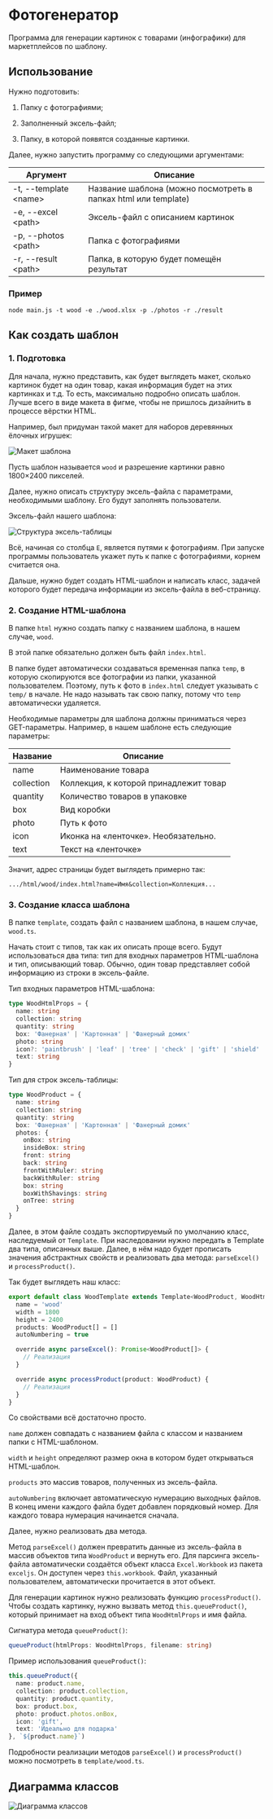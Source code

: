 # Фотогенератор

Программа для генерации картинок с товарами (инфографики) для маркетплейсов по шаблону.

## Использование

Нужно подготовить:

1. Папку с фотографиями;

2. Заполненный эксель-файл;

3. Папку, в которой появятся созданные картинки.

Далее, нужно запустить программу со следующими аргументами:

| Аргумент               | Описание                                                       |
| ---------------------- | -------------------------------------------------------------- |
| -t, --template \<name> | Название шаблона (можно посмотреть в папках html или template) |
| -e, --excel \<path>    | Эксель-файл с описанием картинок                               |
| -p, --photos \<path>   | Папка с фотографиями                                           |
| -r, --result \<path>   | Папка, в которую будет помещён результат                       |

### Пример

```shell
node main.js -t wood -e ./wood.xlsx -p ./photos -r ./result
```

## Как создать шаблон

### 1. Подготовка

Для начала, нужно представить, как будет выглядеть макет, сколько картинок будет на один товар, какая информация будет на этих картинках и т.д. То есть, максимально подробно описать шаблон. Лучше всего в виде макета в фигме, чтобы не пришлось дизайнить в процессе вёрстки HTML.

Например, был придуман такой макет для наборов деревянных ёлочных игрушек:

<img title="" src="./readme/template-maket.jpg" alt="Макет шаблона" data-align="left">

Пусть шаблон называется `wood` и разрешение картинки равно 1800×2400 пикселей.

Далее, нужно описать структуру эксель-файла с параметрами, необходимыми шаблону. Его будут заполнять пользователи.

Эксель-файл нашего шаблона:

<img src="./readme/excel-structure.png" title="" alt="Структура эксель-таблицы" data-align="left">

Всё, начиная со столбца `E`, является путями к фотографиям. При запуске программы пользователь укажет путь к папке с фотографиями, корнем считается она.

Дальше, нужно будет создать HTML-шаблон и написать класс, задачей которого будет передача информации из эксель-файла в веб-страницу.

### 2. Создание HTML-шаблона

В папке `html` нужно создать папку с названием шаблона, в нашем случае, `wood`.

В этой папке обязательно должен быть файл `index.html`.

В папке будет автоматически создаваться временная папка `temp`, в которую скопируются все фотографии из папки, указанной пользователем. Поэтому, путь к фото в `index.html` следует указывать с `temp/` в начале. Не надо называть так свою папку, потому что `temp` автоматически удаляется.

Необходимые параметры для шаблона должны приниматься через GET-параметры. Например, в нашем шаблоне есть следующие параметры:

| Название   | Описание                               |
| ---------- | -------------------------------------- |
| name       | Наименование товара                    |
| collection | Коллекция, к которой принадлежит товар |
| quantity   | Количество товаров в упаковке          |
| box        | Вид коробки                            |
| photo      | Путь к фото                            |
| icon       | Иконка на «ленточке». Необязательно.   |
| text       | Текст на «ленточке»                    |

Значит, адрес страницы будет выглядеть примерно так:

`.../html/wood/index.html?name=Имя&collection=Коллекция...`

### 3. Создание класса шаблона

В папке `template`, создать файл с названием шаблона, в нашем случае, `wood.ts`.

Начать стоит с типов, так как их описать проще всего. Будут использоваться два типа: тип для входных параметров HTML-шаблона и тип, описывающий товар. Обычно, один товар представляет собой информацию из строки в эксель-файле.

Тип входных параметров HTML-шаблона:

```typescript
type WoodHtmlProps = {
  name: string
  collection: string
  quantity: string
  box: 'Фанерная' | 'Картонная' | 'Фанерный домик'
  photo: string
  icon?: 'paintbrush' | 'leaf' | 'tree' | 'check' | 'gift' | 'shield'
  text: string
}
```

Тип для строк эксель-таблицы:

```typescript
type WoodProduct = {
  name: string
  collection: string
  quantity: string
  box: 'Фанерная' | 'Картонная' | 'Фанерный домик'
  photos: {
    onBox: string
    insideBox: string
    front: string
    back: string
    frontWithRuler: string
    backWithRuler: string
    box: string
    boxWithShavings: string
    onTree: string
  }
}
```

Далее, в этом файле создать экспортируемый по умолчанию класс, наследуемый от `Template`. При наследовании нужно передать в Template два типа, описанных выше. Далее, в нём надо будет прописать значения абстрактных свойств и реализовать два метода: `parseExcel()` и `processProduct()`.

Так будет выглядеть наш класс:

```typescript
export default class WoodTemplate extends Template<WoodProduct, WoodHtmlProps> {
  name = 'wood'
  width = 1800
  height = 2400
  products: WoodProduct[] = []
  autoNumbering = true

  override async parseExcel(): Promise<WoodProduct[]> {
    // Реализация
  }

  override async processProduct(product: WoodProduct) {
    // Реализация
  }
}
```

Со свойствами всё достаточно просто.

`name` должен совпадать с названием файла с классом и названием папки с HTML-шаблоном.

`width` и `height` определяют размер окна в котором будет открываться HTML-шаблон.

`products` это массив товаров, полученных из эксель-файла.

`autoNumbering` включает автоматическую нумерацию выходных файлов. В конец имени каждого файла будет добавлен порядковый номер. Для каждого товара нумерация начинается сначала.

Далее, нужно реализовать два метода.

Метод `parseExcel()` должен превратить данные из эксель-файла в массив объектов типа `WoodProduct` и вернуть его. Для парсинга эксель-файла автоматически создаётся объект класса `Excel.Workbook` из пакета `exceljs`. Он доступен через `this.workbook`. Файл, указанный пользователем, автоматически прочитается в этот объект.

Для генерации картинок нужно реализовать функцию `processProduct()`. Чтобы создать картинку, нужно вызвать метод `this.queueProduct()`, который принимает на вход объект типа `WoodHtmlProps` и имя файла.

Сигнатура метода `queueProduct()`:

```typescript
queueProduct(htmlProps: WoodHtmlProps, filename: string)
```

Пример использования `queueProduct()`:

```typescript
this.queueProduct({
  name: product.name,
  collection: product.collection,
  quantity: product.quantity,
  box: product.box,
  photo: product.photos.onBox,
  icon: 'gift',
  text: 'Идеально для подарка'
}, `${product.name}`)
```

Подробности реализации методов `parseExcel()` и `processProduct()` можно посмотреть в `template/wood.ts`.

## Диаграмма классов

<img src="./readme/uml.png" title="" alt="Диаграмма классов" data-align="left">
